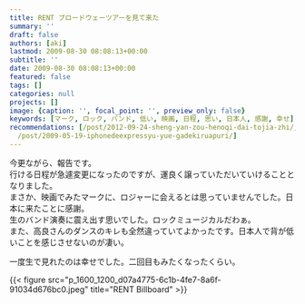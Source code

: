 ```yaml
---
title: RENT ブロードウェーツアーを見て来た
summary: ''
draft: false
authors: [aki]
lastmod: 2009-08-30 08:08:13+00:00
subtitle: ''
date: 2009-08-30 08:08:13+00:00
featured: false
tags: []
categories: null
projects: []
image: {caption: '', focal_point: '', preview_only: false}
keywords: [マーク, ロック, バンド, 低い, 映画, 日程, 思い, 日本人, 感謝, 幸せ]
recommendations: [/post/2012-09-24-sheng-yan-zou-henoqi-dai-tojia-zhi/, /post/2017-07-30_culture-map/,
  /post/2009-05-19-iphonedeexpressyu-yue-gadekiruapuri/]
---
```

今更ながら、報告です。  
行ける日程が急遽変更になったのですが、運良く譲っていただいていけることとなりました。  
まさか、映画でみたマークに、ロジャーに会えるとは思っていませんでした。日本に来たことに感謝。  
生のバンド演奏に震え出す思いでした。ロックミュージカルだわぁ。  
また、高良さんのダンスのキレも全然違っていてよかったです。日本人で背が低いことを感じさせないのが凄い。

一度生で見れたのは幸せでした。二回目もみたくなったくらい。

{{< figure src="p_1600_1200_d07a4775-6c1b-4fe7-8a6f-91034d676bc0.jpeg" title="RENT Billboard" >}}
